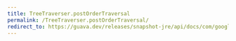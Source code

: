 ```yaml
---
title: TreeTraverser.postOrderTraversal
permalink: /TreeTraverser.postOrderTraversal/
redirect_to: https://guava.dev/releases/snapshot-jre/api/docs/com/google/common/collect/TreeTraverser.html#postOrderTraversal-T-
---
```


